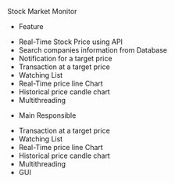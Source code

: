 Stock Market Monitor
* Feature
- Real-Time Stock Price using API
- Search companies information from Database
- Notification for a target price
- Transaction at a target price
- Watching List
- Real-Time price line Chart
- Historical price candle chart
- Multithreading

* Main Responsible
- Transaction at a target price
- Watching List
- Real-Time price line Chart
- Historical price candle chart
- Multithreading
- GUI
